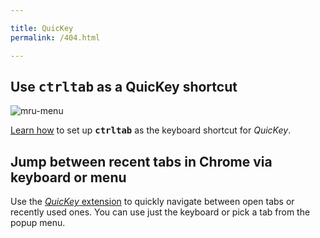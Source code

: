 ```yaml
---

title: QuicKey
permalink: /404.html

---
```


## Use <b><kbd>ctrl</kbd><kbd>tab</kbd></b> as a QuicKey shortcut

![mru-menu](/img/ctrl-tab-mru.png)

[Learn how](/ctrl-tab) to set up <b><kbd>ctrl</kbd><kbd>tab</kbd></b> as the keyboard shortcut for *QuicKey*.


## Jump between recent tabs in Chrome via keyboard or menu

Use the [*QuicKey* extension](/QuicKey) to quickly navigate between open tabs or recently used ones.  You can use just the keyboard or pick a tab from the popup menu.
